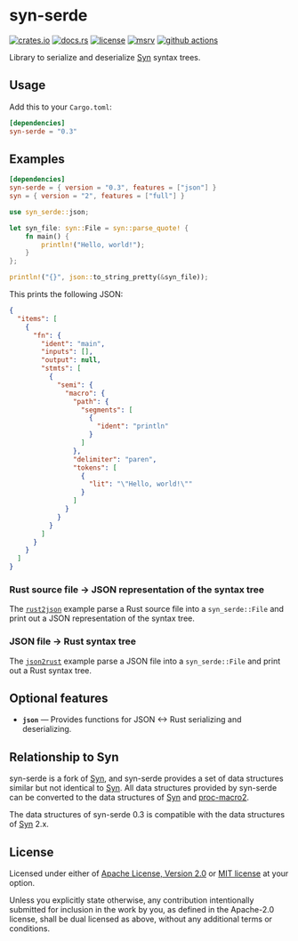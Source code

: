# syn-serde

[![crates.io](https://img.shields.io/crates/v/syn-serde?style=flat-square&logo=rust)](https://crates.io/crates/syn-serde)
[![docs.rs](https://img.shields.io/badge/docs.rs-syn--serde-blue?style=flat-square&logo=docs.rs)](https://docs.rs/syn-serde)
[![license](https://img.shields.io/badge/license-Apache--2.0_OR_MIT-blue?style=flat-square)](#license)
[![msrv](https://img.shields.io/badge/msrv-1.56-blue?style=flat-square&logo=rust)](https://www.rust-lang.org)
[![github actions](https://img.shields.io/github/actions/workflow/status/taiki-e/syn-serde/ci.yml?branch=main&style=flat-square&logo=github)](https://github.com/taiki-e/syn-serde/actions)

<!-- tidy:sync-markdown-to-rustdoc:start:src/lib.rs -->

Library to serialize and deserialize [Syn] syntax trees.

## Usage

Add this to your `Cargo.toml`:

```toml
[dependencies]
syn-serde = "0.3"
```

## Examples

```toml
[dependencies]
syn-serde = { version = "0.3", features = ["json"] }
syn = { version = "2", features = ["full"] }
```

```rust
use syn_serde::json;

let syn_file: syn::File = syn::parse_quote! {
    fn main() {
        println!("Hello, world!");
    }
};

println!("{}", json::to_string_pretty(&syn_file));
```

This prints the following JSON:

```json
{
  "items": [
    {
      "fn": {
        "ident": "main",
        "inputs": [],
        "output": null,
        "stmts": [
          {
            "semi": {
              "macro": {
                "path": {
                  "segments": [
                    {
                      "ident": "println"
                    }
                  ]
                },
                "delimiter": "paren",
                "tokens": [
                  {
                    "lit": "\"Hello, world!\""
                  }
                ]
              }
            }
          }
        ]
      }
    }
  ]
}
```

### Rust source file -> JSON representation of the syntax tree

The [`rust2json`] example parse a Rust source file into a `syn_serde::File`
and print out a JSON representation of the syntax tree.

### JSON file -> Rust syntax tree

The [`json2rust`] example parse a JSON file into a `syn_serde::File` and
print out a Rust syntax tree.

## Optional features

- **`json`** — Provides functions for JSON <-> Rust serializing and
  deserializing.

## Relationship to Syn

syn-serde is a fork of [Syn], and syn-serde provides a set of data structures
similar but not identical to [Syn]. All data structures provided by syn-serde
can be converted to the data structures of [Syn] and [proc-macro2].

The data structures of syn-serde 0.3 is compatible with the data structures of
[Syn] 2.x.

[Syn]: https://github.com/dtolnay/syn
[proc-macro2]: https://github.com/alexcrichton/proc-macro2
[`rust2json`]: https://github.com/taiki-e/syn-serde/tree/HEAD/examples/rust2json
[`json2rust`]: https://github.com/taiki-e/syn-serde/tree/HEAD/examples/json2rust

<!-- tidy:sync-markdown-to-rustdoc:end -->

## License

Licensed under either of [Apache License, Version 2.0](LICENSE-APACHE) or
[MIT license](LICENSE-MIT) at your option.

Unless you explicitly state otherwise, any contribution intentionally submitted
for inclusion in the work by you, as defined in the Apache-2.0 license, shall
be dual licensed as above, without any additional terms or conditions.
